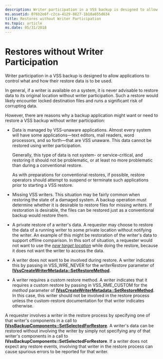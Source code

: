 ```yaml
---
description: Writer participation in a VSS backup is designed to allow applications to control what and how their restore data is to be used.
ms.assetid: 076b2e6f-c2ca-4129-8827-1b18a655d634
title: Restores without Writer Participation
ms.topic: article
ms.date: 05/31/2018
---
```


# Restores without Writer Participation

Writer participation in a VSS backup is designed to allow applications to control what and how their restore data is to be used.

In general, if a writer is available on a system, it is never advisable to restore data to its original location without writer participation. Such a restore would likely encounter locked destination files and runs a significant risk of corrupting data.

However, there are reasons why a backup application might want or need to restore a VSS backup without writer participation:

-   Data is managed by VSS-unaware applications. Almost every system will have some applications—text editors, mail readers, word processors, and so forth—that are VSS unaware. This data cannot be restored using writer participation.

    Generally, this type of data is not system- or service-critical, and restoring it should not be problematic, or at least no more problematic than during a conventional restore.

    As with preparations for conventional restores, if possible, restore operators should attempt to suspend or terminate such applications prior to starting a VSS restore.

-   Missing VSS writers. This situation may be fairly common when restoring the state of a damaged system. A backup operation must determine whether it is desirable to restore files for missing writers. If restoration is desirable, the files can be restored just as a conventional backup would restore them.
-   A private restore of a writer's data. A requester may choose to restore the data of a running writer to some private location without notifying the writer. An example of this might be restoration of the writer's data to support offline comparison. In this sort of situation, a requester would not want to use the [*new target location*](vssgloss-n.md) while doing the restore, because it does not want the writer to access the data.
-   A writer does not want to be involved during restore. A writer indicates this by passing in VSS\_WRE\_NEVER for the *writerRestore* parameter of [**IVssCreateWriterMetadata::SetRestoreMethod**](/windows/desktop/api/VsWriter/nf-vswriter-ivsscreatewritermetadata-setrestoremethod).
-   A writer requires a custom restore method. A writer indicates that it requires a custom restore by passing in VSS\_RME\_CUSTOM for the *method* parameter of [**IVssCreateWriterMetadata::SetRestoreMethod**](/windows/desktop/api/VsWriter/nf-vswriter-ivsscreatewritermetadata-setrestoremethod). In this case, this writer should not be involved in the restore process unless the custom-restore documentation for that writer indicates otherwise.

A requester involves a writer in the restore process by specifying one of that writer's components in a call to [**IVssBackupComponents::SetSelectedForRestore**](/windows/desktop/api/VsBackup/nf-vsbackup-ivssbackupcomponents-setselectedforrestore). A writer's data can be restored without involving the writer by simply not specifying any of that writer's components in a call to **IVssBackupComponents::SetSelectedForRestore**. If a writer does not expect any restore events, involving that writer in the restore process can cause spurious errors to be reported for that writer.

 

 



